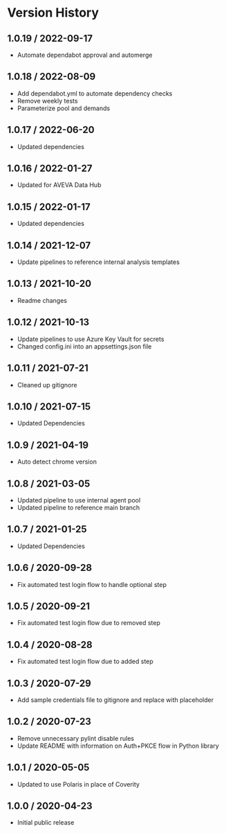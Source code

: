 # Version History

## 1.0.19 / 2022-09-17

- Automate dependabot approval and automerge

## 1.0.18 / 2022-08-09

- Add dependabot.yml to automate dependency checks
- Remove weekly tests
- Parameterize pool and demands

## 1.0.17 / 2022-06-20

- Updated dependencies

## 1.0.16 / 2022-01-27

- Updated for AVEVA Data Hub

## 1.0.15 / 2022-01-17

- Updated dependencies

## 1.0.14 / 2021-12-07

- Update pipelines to reference internal analysis templates

## 1.0.13 / 2021-10-20

- Readme changes

## 1.0.12 / 2021-10-13

- Update pipelines to use Azure Key Vault for secrets
- Changed config.ini into an appsettings.json file

## 1.0.11 / 2021-07-21

- Cleaned up gitignore

## 1.0.10 / 2021-07-15

- Updated Dependencies

## 1.0.9 / 2021-04-19

- Auto detect chrome version

## 1.0.8 / 2021-03-05

- Updated pipeline to use internal agent pool
- Updated pipeline to reference main branch

## 1.0.7 / 2021-01-25

- Updated Dependencies

## 1.0.6 / 2020-09-28

- Fix automated test login flow to handle optional step

## 1.0.5 / 2020-09-21

- Fix automated test login flow due to removed step

## 1.0.4 / 2020-08-28

- Fix automated test login flow due to added step

## 1.0.3 / 2020-07-29

- Add sample credentials file to gitignore and replace with placeholder

## 1.0.2 / 2020-07-23

- Remove unnecessary pylint disable rules
- Update README with information on Auth+PKCE flow in Python library

## 1.0.1 / 2020-05-05

- Updated to use Polaris in place of Coverity

## 1.0.0 / 2020-04-23

- Initial public release
